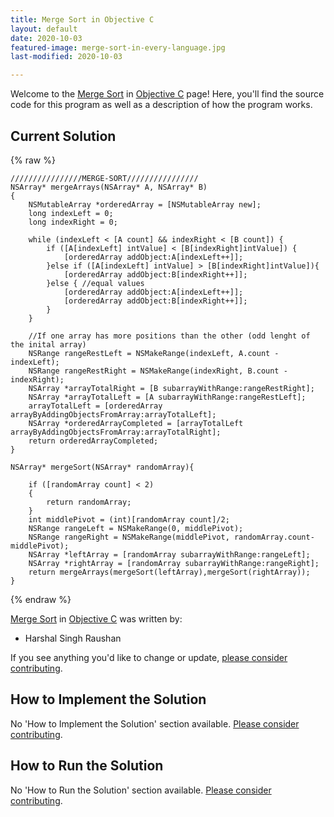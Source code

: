 ```yaml
---
title: Merge Sort in Objective C
layout: default
date: 2020-10-03
featured-image: merge-sort-in-every-language.jpg
last-modified: 2020-10-03

---
```


Welcome to the [Merge Sort](https://rzuckerm.github.io/sample-programs-website-copy/projects/merge-sort) in [Objective C](https://rzuckerm.github.io/sample-programs-website-copy/languages/objective-c) page! Here, you'll find the source code for this program as well as a description of how the program works.

## Current Solution

{% raw %}

```objective_c
////////////////MERGE-SORT////////////////
NSArray* mergeArrays(NSArray* A, NSArray* B) 
{
    NSMutableArray *orderedArray = [NSMutableArray new];
    long indexLeft = 0;
    long indexRight = 0;
    
    while (indexLeft < [A count] && indexRight < [B count]) {
        if ([A[indexLeft] intValue] < [B[indexRight]intValue]) {
            [orderedArray addObject:A[indexLeft++]];
        }else if ([A[indexLeft] intValue] > [B[indexRight]intValue]){
            [orderedArray addObject:B[indexRight++]];
        }else { //equal values
            [orderedArray addObject:A[indexLeft++]];
            [orderedArray addObject:B[indexRight++]];
        }
    }
    
    //If one array has more positions than the other (odd lenght of the inital array)
    NSRange rangeRestLeft = NSMakeRange(indexLeft, A.count - indexLeft);
    NSRange rangeRestRight = NSMakeRange(indexRight, B.count - indexRight);
    NSArray *arrayTotalRight = [B subarrayWithRange:rangeRestRight];
    NSArray *arrayTotalLeft = [A subarrayWithRange:rangeRestLeft];
    arrayTotalLeft = [orderedArray arrayByAddingObjectsFromArray:arrayTotalLeft];
    NSArray *orderedArrayCompleted = [arrayTotalLeft arrayByAddingObjectsFromArray:arrayTotalRight];
    return orderedArrayCompleted;
}

NSArray* mergeSort(NSArray* randomArray){
    
    if ([randomArray count] < 2)
    {
        return randomArray;
    }
    int middlePivot = (int)[randomArray count]/2;
    NSRange rangeLeft = NSMakeRange(0, middlePivot);
    NSRange rangeRight = NSMakeRange(middlePivot, randomArray.count-middlePivot);
    NSArray *leftArray = [randomArray subarrayWithRange:rangeLeft];
    NSArray *rightArray = [randomArray subarrayWithRange:rangeRight];
    return mergeArrays(mergeSort(leftArray),mergeSort(rightArray));
}
```

{% endraw %}

[Merge Sort](https://rzuckerm.github.io/sample-programs-website-copy/projects/merge-sort) in [Objective C](https://rzuckerm.github.io/sample-programs-website-copy/languages/objective-c) was written by:

- Harshal Singh Raushan

If you see anything you'd like to change or update, [please consider contributing](https://github.com/TheRenegadeCoder/sample-programs).

## How to Implement the Solution

No 'How to Implement the Solution' section available. [Please consider contributing](https://github.com/TheRenegadeCoder/sample-programs-website).

## How to Run the Solution

No 'How to Run the Solution' section available. [Please consider contributing](https://github.com/TheRenegadeCoder/sample-programs-website).